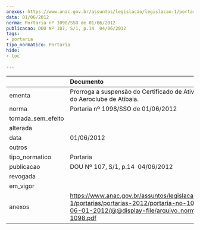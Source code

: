 ```yaml
---
anexos: https://www.anac.gov.br/assuntos/legislacao/legislacao-1/portarias/portarias-2012/portaria-no-1098-sso-de-06-01-2012/@@display-file/arquivo_norma/PA2012-1098.pdf
data: 01/06/2012
norma: Portaria nº 1098/SSO de 01/06/2012
publicacao: DOU Nº 107, S/1, p.14  04/06/2012
tags:
- portaria
tipo_normatico: Portaria
hide: 
- toc 
 
---
```


|                    | Documento                                                                                                                                                         |
|:-------------------|:------------------------------------------------------------------------------------------------------------------------------------------------------------------|
| ementa             | Prorroga a suspensão do Certificado de Atividade  Aérea do Aeroclube de Atibaia.                                                                                  |
| norma              | Portaria nº 1098/SSO de 01/06/2012                                                                                                                                |
| tornada_sem_efeito |                                                                                                                                                                   |
| alterada           |                                                                                                                                                                   |
| data               | 01/06/2012                                                                                                                                                        |
| outros             |                                                                                                                                                                   |
| tipo_normatico     | Portaria                                                                                                                                                          |
| publicacao         | DOU Nº 107, S/1, p.14  04/06/2012                                                                                                                                 |
| revogada           |                                                                                                                                                                   |
| em_vigor           |                                                                                                                                                                   |
| anexos             | https://www.anac.gov.br/assuntos/legislacao/legislacao-1/portarias/portarias-2012/portaria-no-1098-sso-de-06-01-2012/@@display-file/arquivo_norma/PA2012-1098.pdf |